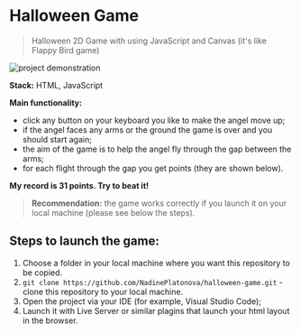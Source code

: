 # Halloween Game

> Halloween 2D Game with using JavaScript and Canvas (it's like Flappy Bird game)

![project demonstration](img/demo.gif)

**Stack:** HTML, JavaScript

**Main functionality:**

- click any button on your keyboard you like to make the angel move up;
- if the angel faces any arms or the ground the game is over and you should start again;
- the aim of the game is to help the angel fly through the gap between the arms;
- for each flight through the gap you get points (they are shown below).

**My record is 31 points. Try to beat it!**

> **Recommendation:** the game works correctly if you launch it on your local machine (please see below the steps).

## Steps to launch the game:

1. Choose a folder in your local machine where you want this repository to be copied.
2. `git clone https://github.com/NadinePlatonova/halloween-game.git` - clone this repository to your local machine.
3. Open the project via your IDE (for example, Visual Studio Code);
4. Launch it with Live Server or similar plagins that launch your html layout in the browser.
